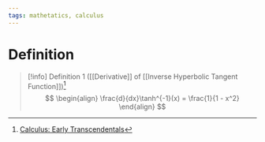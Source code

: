 ```yaml
---
tags: mathetatics, calculus
---
```


# Definition

> [!info] Definition 1 ([[Derivative]] of [[Inverse Hyperbolic Tangent Function]])[^1]
> $$
> \begin{align}
> \frac{d}{dx}\tanh^{-1}(x) = \frac{1}{1 - x^2}
> \end{align}
> $$

[^1]: [Calculus: Early Transcendentals](zotero://open-pdf/library/items/EEFDQ9Y5?page=295)